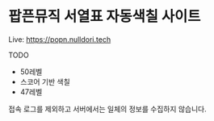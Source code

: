 팝픈뮤직 서열표 자동색칠 사이트
=
Live: https://popn.nulldori.tech


TODO
* 50레벨
* 스코어 기반 색칠
* 47레벨

접속 로그를 제외하고 서버에서는 일체의 정보를 수집하지 않습니다.
